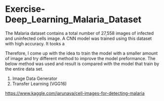 # Exercise-Deep_Learning_Malaria_Dataset

The Malaria dataset contains a total number of 27,558 images of infected and uninfected cells image. A CNN model was trained using this dataset with high accuracy. It tooks a 

Therefore, I come up with the idea to train the model with a smaller amount of image and try different method to improve the model preformance. The below method was used and result is compared with the model that train by the entire data set. 
1. Image Data Generator
2. Transfer Learning (VGG16)

https://www.kaggle.com/iarunava/cell-images-for-detecting-malaria
